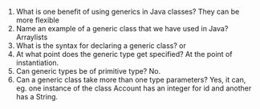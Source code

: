 1. What is one benefit of using generics in Java classes?
They can be more flexible
2. Name an example of a generic class that we have used in Java?
Arraylists
3. What is the syntax for declaring a generic class?
<E> or <T>
4. At what point does the generic type get specified?
At the point of instantiation.
5. Can generic types be of primitive type?
No.
6. Can a generic class take more than one type parameters?
Yes, it can, eg. one instance of the class Account has an integer for id
and another has a String.
